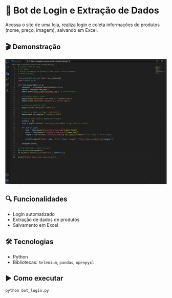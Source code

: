 # 🛒 Bot de Login e Extração de Dados

Acessa o site de uma loja, realiza login e coleta informações de produtos (nome, preço, imagem), salvando em Excel.

## 🎬 Demonstração
![Bot Web Scraping](./img/bot_login_demo.gif)

## 🔍 Funcionalidades
- Login automatizado
- Extração de dados de produtos
- Salvamento em Excel

## 🛠️ Tecnologias
- Python
- Bibliotecas: `Selenium`, `pandas`, `openpyxl`

## ▶️ Como executar

```bash
python bot_login.py
